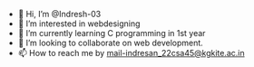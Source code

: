 - 👋 Hi, I’m @Indresh-03
- 👀 I’m interested in webdesigning
- 🌱 I’m currently learning C programming in 1st year
- 💞️ I’m looking to collaborate on web development.
- 📫 How to reach me by mail-indresan_22csa45@kgkite.ac.in


